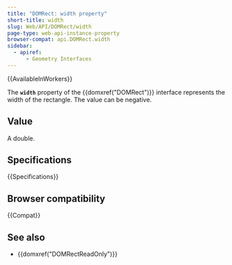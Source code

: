 ```yaml
---
title: "DOMRect: width property"
short-title: width
slug: Web/API/DOMRect/width
page-type: web-api-instance-property
browser-compat: api.DOMRect.width
sidebar:
  - apiref:
      - Geometry Interfaces
---
```


{{AvailableInWorkers}}

The **`width`** property of the {{domxref("DOMRect")}} interface represents the width of the rectangle. The value can be negative.

## Value

A double.

## Specifications

{{Specifications}}

## Browser compatibility

{{Compat}}

## See also

- {{domxref("DOMRectReadOnly")}}
